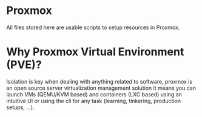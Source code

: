 # Proxmox

All files stored here are usable scripts to setup resources in Proxmox.

# Why Proxmox Virtual Environment (PVE)?

Isolation is key when dealing with anything related to software, proxmox is an open source server virtualization management solution it means you can launch VMs (QEMU/KVM based) and containers (LXC based) using an intuitive UI or using the cli for any task (learning, tinkering, production setups, ...).
